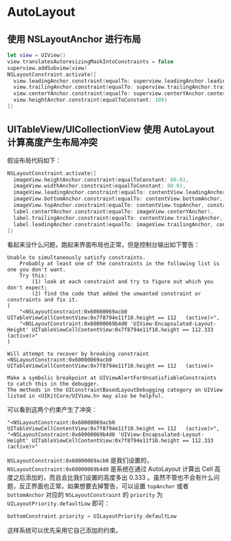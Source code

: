 # AutoLayout

## 使用 NSLayoutAnchor 进行布局

```Swift
let view = UIView()
view.translatesAutoresizingMaskIntoConstraints = false
superview.addSubview(view)
NSLayoutConstraint.activate([
  view.leadingAnchor.constraint(equalTo: superview.leadingAnchor.leadingAnchor, constant: 16),
  view.trailingAnchor.constraint(equalTo: superview.trailingAnchor.trailingAnchor, constant: -16),
  view.centerYAnchor.constraint(equalTo: superview.centerYAnchor.centerYAnchor),
  view.heightAnchor.constraint(equalToConstant: 100)
])
```

## UITableView/UICollectionView 使用 AutoLayout 计算高度产生布局冲突

假设布局代码如下：
```swift
NSLayoutConstraint.activate([
  imageView.heightAnchor.constraint(equalToConstant: 80.0),
  imageView.widthAnchor.constraint(equalToConstant: 80.0),
  imageView.leadingAnchor.constraint(equalTo: contentView.leadingAnchor, constant: 16.0),
  imageView.bottomAnchor.constraint(equalTo: contentView.bottomAnchor, constant: -16.0),
  imageView.topAnchor.constraint(equalTo: contentView.topAnchor, constant: 16.0),
  label.centerYAnchor.constraint(equalTo: imageView.centerYAnchor),
  label.trailingAnchor.constraint(equalTo: contentView.trailingAnchor, constant: -16.0),
  label.leadingAnchor.constraint(equalTo: imageView.trailingAnchor, constant: 8.0)
])
```

看起来没什么问题，跑起来界面布局也正常，但是控制台输出如下警告：
```shell
Unable to simultaneously satisfy constraints.
    Probably at least one of the constraints in the following list is one you don't want. 
    Try this: 
        (1) look at each constraint and try to figure out which you don't expect; 
        (2) find the code that added the unwanted constraint or constraints and fix it. 
(
    "<NSLayoutConstraint:0x60000069acb0 UITableViewCellContentView:0x7f8794e11f10.height == 112   (active)>",
    "<NSLayoutConstraint:0x60000069b4d0 'UIView-Encapsulated-Layout-Height' UITableViewCellContentView:0x7f8794e11f10.height == 112.333   (active)>"
)

Will attempt to recover by breaking constraint 
<NSLayoutConstraint:0x60000069acb0 UITableViewCellContentView:0x7f8794e11f10.height == 112   (active)>

Make a symbolic breakpoint at UIViewAlertForUnsatisfiableConstraints to catch this in the debugger.
The methods in the UIConstraintBasedLayoutDebugging category on UIView listed in <UIKitCore/UIView.h> may also be helpful.
```

可以看到这两个约束产生了冲突：
```
"<NSLayoutConstraint:0x60000069acb0 UITableViewCellContentView:0x7f8794e11f10.height == 112   (active)>",
"<NSLayoutConstraint:0x60000069b4d0 'UIView-Encapsulated-Layout-Height' UITableViewCellContentView:0x7f8794e11f10.height == 112.333   (active)>"
```

`NSLayoutConstraint:0x60000069acb0` 是我们设置的，`NSLayoutConstraint:0x60000069b4d0` 是系统在通过 AutoLayout 计算出 Cell 高度之后添加的，而且会比我们设置的高度多出 0.333 。虽然不管也不会有什么问题，反正界面也正常，如果想要去掉警告，可以设置 `topAnchor` 或者 `bottomAnchor` 对应的 `NSLayoutConstraint` 的 `priority` 为 `UILayoutPriority.defaultLow` 即可：
```swift
bottomConstraint.priority = UILayoutPriority.defaultLow
```

这样系统可以优先采用它自己添加的约束。

